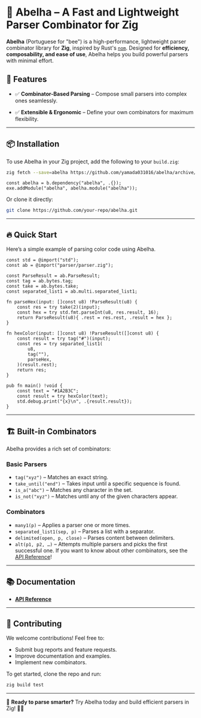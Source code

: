 # 🐝 Abelha – A Fast and Lightweight Parser Combinator for Zig

**Abelha** (Portuguese for "bee") is a high-performance, lightweight parser combinator library for **Zig**, inspired by Rust's [`nom`](https://github.com/rust-bakery/nom). Designed for **efficiency, composability, and ease of use**, Abelha helps you build powerful parsers with minimal effort.

## 🚀 Features

- ✅ **Combinator-Based Parsing** – Compose small parsers into complex ones seamlessly.
<!--- ✅ **Zero Allocation (Where Possible)** – Designed for performance and memory efficiency.-->
<!--- ✅ **Streaming & Incremental Parsing** – Handles large inputs efficiently.-->
<!--- ✅ **Flexible Error Handling** – Customizable error types for better debugging.-->
<!--- ✅ **Works with Raw Buffers** – Optimized for low-level parsing use cases.-->
- ✅ **Extensible & Ergonomic** – Define your own combinators for maximum flexibility.

---

## 📦 Installation

To use Abelha in your Zig project, add the following to your `build.zig`:
```sh
zig fetch --save=abelha https://github.com/yamada031016/abelha/archive/refs/heads/master.tar.gz
```

```zig
const abelha = b.dependency("abelha", .{});
exe.addModule("abelha", abelha.module("abelha"));
```

Or clone it directly:

```sh
git clone https://github.com/your-repo/abelha.git
```

---

## 🔥 Quick Start

Here’s a simple example of parsing color code using Abelha.

```zig
const std = @import("std");
const ab = @import("parser/parser.zig");

const ParseResult = ab.ParseResult;
const tag = ab.bytes.tag;
const take = ab.bytes.take;
const separated_list1 = ab.multi.separated_list1;

fn parseHex(input: []const u8) !ParseResult(u8) {
    const res = try take(2)(input);
    const hex = try std.fmt.parseInt(u8, res.result, 16);
    return ParseResult(u8){ .rest = res.rest, .result = hex };
}

fn hexColor(input: []const u8) !ParseResult([]const u8) {
    const result = try tag("#")(input);
    const res = try separated_list1(
        u8,
        tag(""),
        parseHex,
    )(result.rest);
    return res;
}

pub fn main() !void {
    const text = "#1A2B3C";
    const result = try hexColor(text);
    std.debug.print("{x}\n", .{result.result});
}
```

---

## 🏗️ Built-in Combinators

Abelha provides a rich set of combinators:

### **Basic Parsers**
- `tag("xyz")` – Matches an exact string.
- `take_until("end")` – Takes input until a specific sequence is found.
- `is_a("abc")` – Matches any character in the set.
- `is_not("xyz")` – Matches until any of the given characters appear.

### **Combinators**
- `many1(p)` – Applies a parser one or more times.
- `separated_list1(sep, p)` – Parses a list with a separator.
- `delimited(open, p, close)` – Parses content between delimiters.
- `alt(p1, p2, …)` – Attempts multiple parsers and picks the first successful one.
If you want to know about other combinators, see the [API Reference](https://yamada031016.github.io/abelha/)!

---

## 📚 Documentation

- **[API Reference](https://yamada031016.github.io/abelha/)**

---

## 🤝 Contributing

We welcome contributions! Feel free to:

- Submit bug reports and feature requests.
- Improve documentation and examples.
- Implement new combinators.

To get started, clone the repo and run:

```sh
zig build test
```

<!------->
<!---->
<!--## 💜 License-->
<!---->
<!--**MIT License** – Free to use, modify, and distribute.-->

---

🚀 **Ready to parse smarter?** Try Abelha today and build efficient parsers in Zig! 🐝✨
